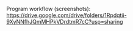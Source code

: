 Program workflow (screenshots):
https://drive.google.com/drive/folders/1Rpdqtii-9XyNNfhJQmMHPkVDrdtmR7cC?usp=sharing
